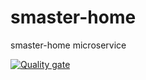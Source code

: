 # smaster-home
smaster-home microservice


[![Quality gate](https://sonarcloud.io/api/project_badges/quality_gate?project=it-srivnworks_smaster-home)](https://sonarcloud.io/summary/new_code?id=it-srivnworks_smaster-home)

